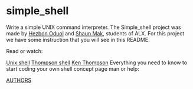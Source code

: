# simple_shell
Write a simple UNIX command interpreter.
The Simple_shell project was made by [Hezbon Oduol](https://github.com/Hezbon12) and [Shaun Mak](https://github.com/Pybaker), students of ALX. For this project we have some instruction that you will see in this README.

Read or watch: 

[Unix shell](https://en.wikipedia.org/wiki/Unix_shell)
[Thompson shell](https://en.wikipedia.org/wiki/Thompson_shell)
[Ken Thompson](https://en.wikipedia.org/wiki/Ken_Thompson)
Everything you need to know to start coding your own shell concept page
man or help:

[AUTHORS](https://github.com/Hezbon12/simple_shell/blob/main/AUTHORS)
